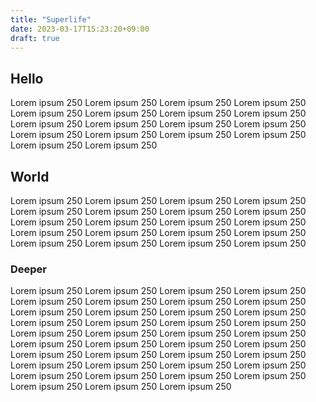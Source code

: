 ```yaml
---
title: "Superlife"
date: 2023-03-17T15:23:20+09:00
draft: true
---
```


## Hello

Lorem ipsum 250
Lorem ipsum 250
Lorem ipsum 250
Lorem ipsum 250
Lorem ipsum 250
Lorem ipsum 250
Lorem ipsum 250
Lorem ipsum 250
Lorem ipsum 250
Lorem ipsum 250
Lorem ipsum 250
Lorem ipsum 250
Lorem ipsum 250
Lorem ipsum 250
Lorem ipsum 250
Lorem ipsum 250
Lorem ipsum 250
Lorem ipsum 250

## World

Lorem ipsum 250
Lorem ipsum 250
Lorem ipsum 250
Lorem ipsum 250
Lorem ipsum 250
Lorem ipsum 250
Lorem ipsum 250
Lorem ipsum 250
Lorem ipsum 250
Lorem ipsum 250
Lorem ipsum 250
Lorem ipsum 250
Lorem ipsum 250
Lorem ipsum 250
Lorem ipsum 250
Lorem ipsum 250
Lorem ipsum 250
Lorem ipsum 250
Lorem ipsum 250
Lorem ipsum 250

### Deeper

Lorem ipsum 250
Lorem ipsum 250
Lorem ipsum 250
Lorem ipsum 250
Lorem ipsum 250
Lorem ipsum 250
Lorem ipsum 250
Lorem ipsum 250
Lorem ipsum 250
Lorem ipsum 250
Lorem ipsum 250
Lorem ipsum 250
Lorem ipsum 250
Lorem ipsum 250
Lorem ipsum 250
Lorem ipsum 250
Lorem ipsum 250
Lorem ipsum 250
Lorem ipsum 250
Lorem ipsum 250
Lorem ipsum 250
Lorem ipsum 250
Lorem ipsum 250
Lorem ipsum 250
Lorem ipsum 250
Lorem ipsum 250
Lorem ipsum 250
Lorem ipsum 250
Lorem ipsum 250
Lorem ipsum 250
Lorem ipsum 250
Lorem ipsum 250
Lorem ipsum 250
Lorem ipsum 250
Lorem ipsum 250
Lorem ipsum 250
Lorem ipsum 250
Lorem ipsum 250
Lorem ipsum 250
